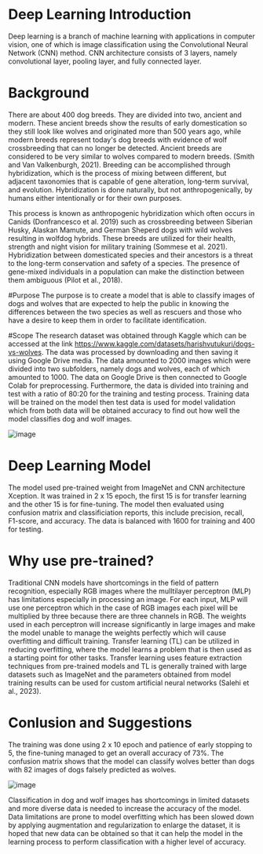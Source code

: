 # Deep Learning Introduction
Deep learning is a branch of machine learning with applications in computer vision, one of which is image classification using the Convolutional Neural Network (CNN) method. CNN architecture consists of 3 layers, namely convolutional layer, pooling layer, and fully connected layer. 

# Background
There are about 400 dog breeds. They are divided into two, ancient and modern. These ancient breeds show the results of early domestication so they still look like wolves and originated more than 500 years ago, while modern breeds represent today's dog breeds with evidence of wolf crossbreeding that can no longer be detected. Ancient breeds are considered to be very similar to wolves compared to modern breeds. (Smith and Van Valkenburgh, 2021).  Breeding can be accomplished through hybridization, which is the process of mixing between different, but adjacent taxonomies that is capable of gene alteration, long-term survival, and evolution. Hybridization is done naturally, but not anthropogenically, by humans either intentionally or for their own purposes.

This process is known as anthropogenic hybridization which often occurs in Canids (Donfrancesco et al. 2019) such as crossbreeding between Siberian Husky, Alaskan Mamute, and German Sheperd dogs with wild wolves resulting in wolfdog hybrids. These breeds are utilized for their health, strength and night vision for military training (Sommese et al. 2021). Hybridization between domesticated species and their ancestors is a threat to the long-term conservation and safety of a species. The presence of gene-mixed individuals in a population can make the distinction between them ambiguous (Pilot et al., 2018).

#Purpose
The purpose is to create a model that is able to classify images of dogs and wolves that are expected to help the public in knowing the differences between the two species as well as rescuers and those who have a desire to keep them in order to facilitate identification.

#Scope
The research dataset was obtained through Kaggle which can be accessed at the link https://www.kaggle.com/datasets/harishvutukuri/dogs-vs-wolves. The data was processed by downloading and then saving it using Google Drive media. The data amounted to 2000 images which were divided into two subfolders, namely dogs and wolves, each of which amounted to 1000. The data on Google Drive is then connected to Google Colab for preprocessing. Furthermore, the data is divided into training and test with a ratio of 80:20 for the training and testing process. Training data will be trained on the model then test data is used for model validation which from both data will be obtained accuracy to find out how well the model classifies dog and wolf images.

![image](https://github.com/user-attachments/assets/b2214060-5d4e-48ff-afc8-d757bfef3209)


# Deep Learning Model
The model used pre-trained weight from ImageNet and CNN architecture Xception. It was trained in 2 x 15 epoch, the first 15 is for transfer learning and the other 15 is for fine-tuning. The model then evaluated using confusion matrix and classificiation reports, this include precision, recall, F1-score, and accuracy. The data is balanced with 1600 for training and 400 for testing.

# Why use pre-trained?
Traditional CNN models have shortcomings in the field of pattern recognition, especially RGB images where the mulltilayer perceptron (MLP) has limitations especially in processing an image. For each input, MLP will use one perceptron which in the case of RGB images each pixel will be multiplied by three because there are three channels in RGB. The weights used in each perceptron will increase significantly in large images and make the model unable to manage the weights perfectly which will cause overfitting and difficult training. Transfer learning (TL) can be utilized in reducing overfitting, where the model learns a problem that is then used as a starting point for other tasks. Transfer learning uses feature extraction techniques from pre-trained models and TL is generally trained with large datasets such as ImageNet and the parameters obtained from model training results can be used for custom artificial neural networks (Salehi et al., 2023).

# Conlusion and Suggestions
The training was done using 2 x 10 epoch and patience of early stopping to 5, the fine-tuning managed to get an overall accuracy of 73%. The confusion matrix shows that the model can classify wolves better than dogs with 82 images of dogs falsely predicted as wolves.

![image](https://github.com/user-attachments/assets/e2c5839d-2d68-4a14-892b-8fa41ef9d755)

Classification in dog and wolf images has shortcomings in limited datasets and more diverse data is needed to increase the accuracy of the model. Data limitations are prone to model overfitting which has been slowed down by applying augmentation and regularization to enlarge the dataset, it is hoped that new data can be obtained so that it can help the model in the learning process to perform classification with a higher level of accuracy.




